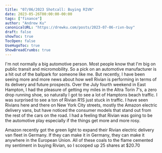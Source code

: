 ```yaml
---
title: "07/06/2023 Shotcall: Buying RIVN"
date: 2023-05-26T00:00:00-00:00
tags: ["finance"]
author: "Andrew Ku"
canonicalURL: "https://drewku.com/posts/2023-07-06-rivn-buy"
draft: false
showToc: true
TocOpen: false
UseHugoToc: true
ShowBreadCrumbs: true
---
```


I'm not normally a big automotive person. Most people know that I'm big on public transit and micromobility. So a pick on an automotive manufacturer is a hit out of the ballpark for someone like me. But recently, I have been seeing more and more news about how well Rivian is performing in terms of its delivery and future prospects. Over the July fourth weekend in East Hampton, I had the pleasure of getting my miles in the Altra Torin 7's, a zero drop running shoe, so naturally I got to see a lot of Hamptons beach traffic. I was surprised to see a ton of Rivian R1S just stuck in traffic. I have seen Rivians here and there on New York City streets, mostly the Amazon electric delivery vans, but have noticed the consumer models that stand out from the rest of the cars on the road. I had a feeling that Rivian was going to be the automotive play especially if the things get more and more rosy. 

Amazon recently got the green light to expand their Rivian electric delivery van fleet in Germany. If they can make it in Germany, they can make it anywhere in the European Union. All of these coals to the flame cemented my sentiment in buying Rivian, so I scooped up 25 shares at $20.70 
